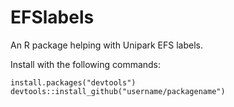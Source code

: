 # EFSlabels
An R package helping with Unipark EFS labels.

Install with the following commands: 
```{r}
install.packages("devtools")
devtools::install_github("username/packagename")
```
